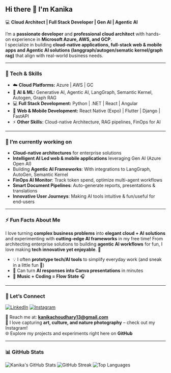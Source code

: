 ## Hi there 👋 I'm Kanika  

💻 **Cloud Architect | Full Stack Developer | Gen AI | Agentic AI**  

I’m a **passionate developer** and **professional cloud architect** with hands-on experience in **Microsoft Azure, AWS, and GCP**.  
I specialize in building **cloud-native applications, full-stack web & mobile apps and Agentic AI solutions (langgraph/autogen/sematic kernel/graph rag)** that align with real-world business needs.  

---

### 🚀 Tech & Skills

- ☁️ **Cloud Platforms:** Azure | AWS | GC
- 🤖 **AI & ML:** Generative AI, Agentic AI, LangGraph, Semantic Kernel, Autogen, Graph RAG 
- 💻 **Full Stack Development:** Python | .NET | React | Angular  
- 📱 **Web & Mobile Development:** React Native (Expo) | Flutter | Django | FastAPI  
- ⚡ **Other Skills:**  Cloud-native Architecture, RAG pipelines, FinOps for AI  

---

### 🔭 I’m currently working on
 
- **Cloud-native architectures** for enterprise solutions
- **Intelligent AI Led web & mobile applications** leveraging Gen AI (Azure Open AI)
- Building **Agentic AI Frameworks**: With integrations to LangGraph, AutoGen, Semantic Kernel 
- **FinOps AI Monitor**: Track token spend, optimize multi-agent workflows  
- **Smart Document Pipelines**: Auto-generate reports, presentations & translations  
- **Innovative User Journeys**: Making AI tools intuitive & fun/useful for end-users

---

### ⚡ Fun Facts About Me
I love turning **complex business problems** into **elegant cloud + AI solutions** and experimenting with **cutting-edge AI frameworks** in my free time! From architecting enterprise solutions to building **agentic AI workflows** for fun, I love making **tech innovative yet enjoyable**. 🚀

- 💡 I often **prototype tech/AI tools** to simplify everyday work (and sneak in a little fun 🤫)  
- 🎨 Can turn **AI responses into Canva presentations** in minutes    
- 🎵 **Music + Coding = Flow State** 🎧  

---

### 🤝 Let’s Connect

[![LinkedIn](https://img.shields.io/badge/LinkedIn-0077B5?style=for-the-badge&logo=linkedin&logoColor=white)](https://www.linkedin.com/in/kanika-choudhary-85a00434/)
[![Instagram](https://img.shields.io/badge/Instagram-E4405F?style=for-the-badge&logo=instagram&logoColor=white)](https://www.instagram.com/kiee_13/)

📧 Reach me at: **kanikachoudhary13@gmail.com**  
📸 I love capturing **art, culture, and nature photography** – check out my Instagram!  
🌐 Explore my projects and experiments right here on **GitHub**

---

### 📊 GitHub Stats

![Kanika's GitHub Stats](https://github-readme-stats.vercel.app/api?username=kanikachoudhary1312&show_icons=true&theme=radical) 
![GitHub Streak](https://streak-stats.demolab.com?user=kanikachoudhary1312&theme=radical)
![Top Languages](https://github-readme-stats.vercel.app/api/top-langs/?username=kanikachoudhary1312&layout=compact&theme=radical) 


